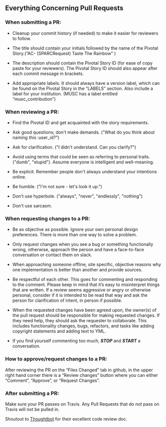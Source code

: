 ## Everything Concerning Pull Requests ##

### When submitting a PR: ###

* Cleanup your commit history (if needed) to make it easier for reviewers to follow. 

* The title should contain your initials followed by the name of the Pivotal Story.(“AC- (SPARCRequest) Taste The Rainbow” )

* The description should contain the Pivotal Story ID (for ease of copy paste for your reviewers).  The Pivotal Story ID should also appear after each commit message in brackets.

* Add appropriate labels.  It should always have a version label, which can be found on the Pivotal Story in the “LABELS” section.  Also include a label for your institution. (MUSC has a label entitled “musc_contribution”)

### When reviewing a PR: ###

* Find the Pivotal ID and get acquainted with the story requirements.

* Ask good questions; don't make demands. ("What do you think about naming this :user_id?")

* Ask for clarification. ("I didn't understand. Can you clarify?")

* Avoid using terms that could be seen as referring to personal traits. ("dumb", "stupid"). Assume everyone is intelligent and well-meaning.

* Be explicit. Remember people don't always understand your intentions online.

* Be humble. ("I'm not sure - let's look it up.")

* Don't use hyperbole. ("always", "never", "endlessly", "nothing")

* Don't use sarcasm.

### When requesting changes to a PR: ###

* Be as objective as possible.  Ignore your own personal design preferences.  There is more than one way to solve a problem.

* Only request changes when you see a bug or something functionally wrong, otherwise, approach the person and have a face-to-face conversation or contact them on slack. 

* When approaching someone offline, site specific, objective reasons why one implementation is better than another and provide sources.

* Be respectful of each other.  This goes for commenting and responding to the comment.  Please keep in mind that it’s easy to misinterpret things that are written.  If a review seems aggressive or angry or otherwise personal, consider if it is intended to be read that way and ask the person for clarification of intent, in person if possible.

* When the requested changes have been agreed upon, the owner(s) of the pull request should be responsible for making requested changes. If they need help, they should ask the requester to collaborate. This includes functionality changes, bugs, refactors, and tasks like adding copyright statements and adding text to YML.

* If you find yourself commenting too much, _**STOP**_ and _**START**_ a conversation.

### How to approve/request changes to a PR: ###

After reviewing the PR on the “Files Changed” tab in github, in the upper right hand corner there is a “Review changes” button where you can either “Comment”, “Approve”,  or “Request Changes”.

### After submitting a PR: ###
Make sure your PR passes on Travis.  Any Pull Requests that do not pass on Travis will not be pulled in.

Shoutout to [Thoughtbot](https://github.com/thoughtbot/guides/tree/master/code-review) for their excellent code review doc.
